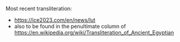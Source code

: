 Most recent transliteration:
- https://ice2023.com/en/news/lut
- also to be found in the penultimate column of https://en.wikipedia.org/wiki/Transliteration_of_Ancient_Egyptian
